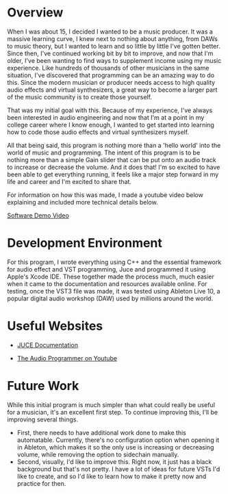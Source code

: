 # Overview

When I was about 15, I decided I wanted to be a music producer. It was a massive learning curve, I knew next to nothing about anything, from DAWs to music theory, but I wanted to learn and so little by little I've gotten better. Since then, I've continued working bit by bit to improve, and now that I'm older, I've been wanting to find ways to supplement income using my music experience. Like hundreds of thousands of other musicians in the same situation, I've discovered that programming can be an amazing way to do this. Since the modern musician or producer needs access to high quality audio effects and virtual synthesizers, a great way to become a larger part of the music community is to create those yourself.

That was my initial goal with this. Because of my experience, I've always been interested in audio engineering and now that I'm at a point in my college career where I know enough, I wanted to get started into learning how to code those audio effects and virtual synthesizers myself.

All that being said, this program is nothing more than a 'hello world' into the world of music and programming. The intent of this program is to be nothing more than a simple Gain slider that can be put onto an audio track to increase or decrease the volume. And it does that! I'm so excited to have been able to get everything running, it feels like a major step forward in my life and career and I'm excited to share that.

For information on how this was made, I made a youtube video below explaining and included more technical details below.

[Software Demo Video](https://youtu.be/b1daWYX_YOY)

# Development Environment

For this program, I wrote everything using C++ and the essential framework for audio effect and VST programming, Juce and programmed it using Apple's Xcode IDE. These together made the process much, much easier when it came to the documentation and resources available online. For testing, once the VST3 file was made, it was tested using Ableton Live 10, a popular digital audio workshop (DAW) used by millions around the world.

# Useful Websites

- [JUCE Documentation](https://docs.juce.com/master/index.html)

- [The Audio Programmer on Youtube](https://www.youtube.com/watch?v=Bw_OkHNpj1M&t=2763s)

# Future Work

While this initial program is much simpler than what could really be useful for a musician, it's an excellent first step. To continue improving this, I'll be improving several things.

- First, there needs to have additional work done to make this automatable. Currently, there's no configuration option when opening it in Ableton, which makes it so the only use is increasing or decreasing volume, while removing the option to sidechain manually.
- Second, visually, I'd like to improve this. Right now, it just has a black background but that's not pretty. I have a lot of ideas for future VSTs I'd like to create, and so I'd like to learn how to make it pretty now and practice for then.

